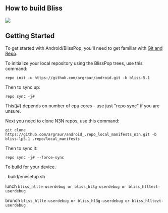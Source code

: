 ## How to build Bliss
<img src="https://raw.github.com/TeamBliss-LP/android/lp5.1/bliss-logo.png">

Getting Started 
---------------

To get started with Android/BlissPop, you'll need to get
familiar with [Git and Repo](http://source.android.com/source/using-repo.html).

To initialize your local repository using the BlissPop trees, use this command:


    repo init -u https://github.com/argraur/android.git -b bliss-5.1

Then to sync up:

    repo sync -j#

This(j#) depends on number of cpu cores - use just "repo sync" if you are unsure.

Next you need to clone N3N repos, use this command:


    git clone https://github.com/argraur/android_.repo_local_manifests_n3n.git -b bliss-lp5.1 .repo/local_manifests
    

Then to sync it:

    repo sync -j# --force-sync

To build for your device.

. build/envsetup.sh

lunch `bliss_hllte-userdebug or bliss_hl3g-userdebug or bliss_hlltezt-userdebug`

brunch `bliss_hllte-userdebug or bliss_hl3g-userdebug or bliss_hlltezt-userdebug`
